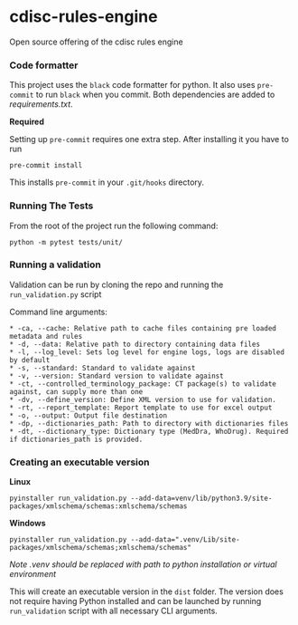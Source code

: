 # cdisc-rules-engine
Open source offering of the cdisc rules engine

### Code formatter
This project uses the `black` code formatter for python.
It also uses `pre-commit` to run `black` when you commit.
Both dependencies are added to *requirements.txt*.

**Required**

Setting up `pre-commit` requires one extra step. After installing it you have to run 

`pre-commit install`

This installs `pre-commit` in your `.git/hooks` directory.

### Running The Tests
From the root of the project run the following command:

`python -m pytest tests/unit/`
### Running a validation

Validation can be run by cloning the repo and running the `run_validation.py` script

Command line arguments:

```
* -ca, --cache: Relative path to cache files containing pre loaded metadata and rules
* -d, --data: Relative path to directory containing data files
* -l, --log_level: Sets log level for engine logs, logs are disabled by default
* -s, --standard: Standard to validate against
* -v, --version: Standard version to validate against
* -ct, --controlled_terminology_package: CT package(s) to validate against, can supply more than one
* -dv, --define_version: Define XML version to use for validation.
* -rt, --report_template: Report template to use for excel output
* -o, --output: Output file destination
* -dp, --dictionaries_path: Path to directory with dictionaries files
* -dt, --dictionary_type: Dictionary type (MedDra, WhoDrug). Required if dictionaries_path is provided.
```

### Creating an executable version

**Linux**

`pyinstaller run_validation.py --add-data=venv/lib/python3.9/site-packages/xmlschema/schemas:xmlschema/schemas`

**Windows**

`pyinstaller run_validation.py --add-data=".venv/Lib/site-packages/xmlschema/schemas;xmlschema/schemas"`

_Note .venv should be replaced with path to python installation or virtual environment_

This will create an executable version in the `dist` folder. The version does not require having Python installed and
can be launched by running `run_validation` script with all necessary CLI arguments.
